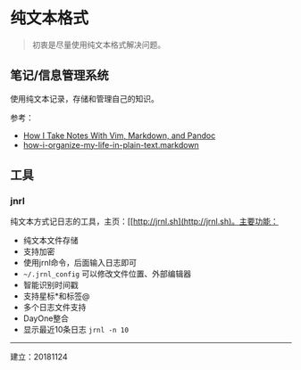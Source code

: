 # 纯文本格式

> 初衷是尽量使用纯文本格式解决问题。


## 笔记/信息管理系统

使用纯文本记录，存储和管理自己的知识。

参考：

- [How I Take Notes With Vim, Markdown, and Pandoc](https://jamesbvaughan.com/markdown-pandoc-notes/)
- [how-i-organize-my-life-in-plain-text.markdown](https://github.com/bighi/bighi.github.io/blob/master/_posts/2015-12-12-how-i-organize-my-life-in-plain-text.markdown)

## 工具

### jnrl

纯文本方式记日志的工具，主页：[[http://jrnl.sh](http://jrnl.sh)。主要功能：

- 纯文本文件存储
- 支持加密
- 使用jrnl命令，后面输入日志即可
- `~/.jrnl_config` 可以修改文件位置、外部编辑器
- 智能识别时间戳
- 支持星标*和标签@
- 多个日志文件支持
- DayOne整合
- 显示最近10条日志 `jrnl -n 10`




---

建立：20181124